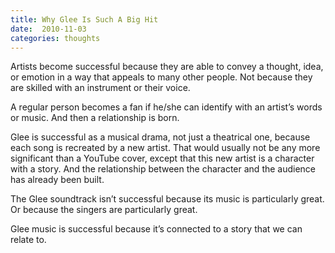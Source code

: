 ```yaml
---
title: Why Glee Is Such A Big Hit
date:  2010-11-03
categories: thoughts
---
```


Artists become successful because they are able to convey a thought, idea, or emotion in a way that appeals to many other people. Not because they are skilled with an instrument or their voice.

A regular person becomes a fan if he/she can identify with an artist’s words or music. And then a relationship is born.

Glee is successful as a musical drama, not just a theatrical one, because each song is recreated by a new artist. That would usually not be any more significant than a YouTube cover, except that this new artist is a character with a story. And the relationship between the character and the audience has already been built.

The Glee soundtrack isn’t successful because its music is particularly great. Or because the singers are particularly great.

Glee music is successful because it’s connected to a story that we can relate to.
